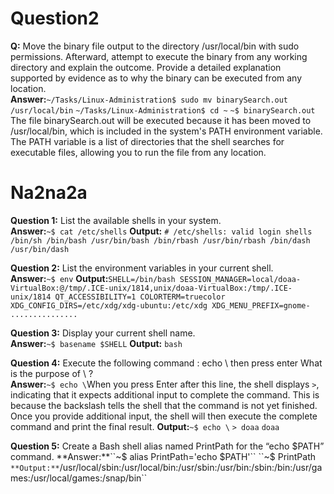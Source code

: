 # Question2
**Q:** Move the binary file output to the directory /usr/local/bin with sudo permissions. Afterward, attempt to execute the binary from any working directory and explain the outcome. Provide a detailed explanation supported by evidence as to why the binary can be executed from any location.  
**Answer:**``~/Tasks/Linux-Administration$ sudo mv binarySearch.out /usr/local/bin`` ``~/Tasks/Linux-Administration$ cd ~`` ``~$ binarySearch.out`` The file binarySearch.out will be executed because it has been moved to /usr/local/bin, which is included in the system's PATH environment variable. The PATH variable is a list of directories that the shell searches for executable files, allowing you to run the file from any location.

# Na2na2a
**Question 1:** List the available shells in your system.  
**Answer:**``~$ cat /etc/shells`` **Output:** ``# /etc/shells: valid login shells /bin/sh /bin/bash /usr/bin/bash /bin/rbash /usr/bin/rbash /bin/dash /usr/bin/dash``

**Question 2:** List the environment variables in your current shell.  
**Answer:**``~$ env`` **Output:**``SHELL=/bin/bash SESSION_MANAGER=local/doaa-VirtualBox:@/tmp/.ICE-unix/1814,unix/doaa-VirtualBox:/tmp/.ICE-unix/1814 QT_ACCESSIBILITY=1 COLORTERM=truecolor XDG_CONFIG_DIRS=/etc/xdg/xdg-ubuntu:/etc/xdg XDG_MENU_PREFIX=gnome- ...............``

**Question 3:** Display your current shell name.  
**Answer:**``~$ basename $SHELL`` **Output:** ``bash``

**Question 4:** Execute the following command : echo \ then press enter What is the purpose of \ ?  
**Answer:**``~$ echo \``When you press Enter after this line, the shell displays ``>``, indicating that it expects additional input to complete the command. This is because the backslash tells the shell that the command is not yet finished. Once you provide additional input, the shell will then execute the complete command and print the final result.
**Output:**``~$ echo \`` ``> doaa`` ``doaa`` 

**Question 5:** Create a Bash shell alias named PrintPath for the “echo $PATH” command.  
**Answer:**``~$ alias PrintPath='echo $PATH'`` ``~$ PrintPath`` **Output:**``/usr/local/sbin:/usr/local/bin:/usr/sbin:/usr/bin:/sbin:/bin:/usr/games:/usr/local/games:/snap/bin``



